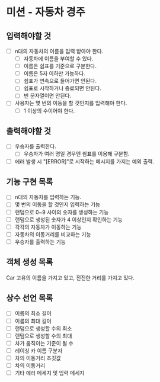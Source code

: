 # 미션 - 자동차 경주

## 입력해야할 것

- [ ] n대의 자동차의 이름을 입력 받아야 한다.
  - [ ] 자동차에 이름을 부여할 수 있다.
  - [ ] 이름은 쉼표를 기준으로 구분한다.
  - [ ] 이름은 5자 이하만 가능하다.
  - [ ] 쉼표가 연속으로 들어가면 안된다.
  - [ ] 쉼표로 시작하거나 종료되면 안된다.
  - [ ] 빈 문자열이면 안된다.
- [ ] 사용자는 몇 번의 이동을 할 것인지를 입력해야 한다.
  - [ ] 1 이상의 수이어야 한다.

## 출력해야할 것

- [ ] 우승자를 출력한다.
  - [ ] 우승자가 여러 명일 경우엔 쉼표를 이용해 구분함.
- [ ] 에러 발생 시 "[ERROR]"로 시작하는 메시지를 가지는 예외 출력.

## 기능 구현 목록

- [ ] n대의 자동차를 입력하는 기능.
- [ ] 몇 번의 이동을 할 것인지 입력하는 기능
- [ ] 랜덤으로 0~9 사이의 숫자를 생성하는 기능
- [ ] 랜덤으로 생성된 숫자가 4 이상인지 확인하는 기능
- [ ] 각각의 자동차가 이동하는 기능
- [ ] 자동차의 이동거리를 비교하는 기능
- [ ] 우승자를 출력하는 기능

## 객체 생성 목록

Car
고유의 이름을 가지고 있고, 전진한 거리를 가지고 있다.

## 상수 선언 목록

- [ ] 이름의 최소 길이
- [ ] 이름의 최대 길이
- [ ] 랜덤으로 생성할 수의 최소
- [ ] 랜덤으로 생성할 수의 최대
- [ ] 차가 움직이는 기준이 될 수
- [ ] 레이싱 카 이름 구분자
- [ ] 차의 이동거리 초깃값
- [ ] 차의 이동거리
- [ ] 기타 에러 메세지 및 입력 메세지
